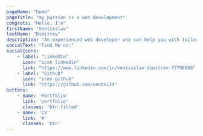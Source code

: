 ```yaml
---
pageName: "home"
pageTitle: "my passion is a web development"
congrats: "Hello, I'm"
firstName: "Ventsislav"
lastName: "Dimitrov"
description: "An experienced web developer who can help you with tailored solutions for your software needed"
socialText: "Find Me on:"
socialIcons: 
    - label: "LinkedIn"
      icon: "icon linkedin"
      link: "https://www.linkedin.com/in/ventsislav-dimitrov-77798960"
    - label: "Github"
      icon: "icon github"
      link: "https://github.com/ventsi34"
buttons:
    - name: 'Portfolio'
      link: 'portfolio'
      classes: 'btn filled'
    - name: 'CV'
      link: '#'
      classes: 'btn'
---
```

